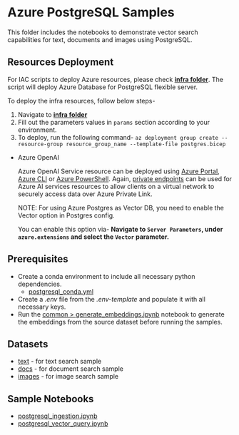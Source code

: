 # Azure PostgreSQL Samples

This folder includes the notebooks to demonstrate vector search capabilities for text, documents and images using PostgreSQL.

## Resources Deployment

For IAC scripts to deploy Azure resources, please check **[infra folder](./infra/)**. The script will deploy Azure Database for PostgreSQL flexible server.

To deploy the infra resources, follow below steps-

1) Navigate to **[infra folder](./infra/)**
2) Fill out the parameters values in `params` section according to your environment.
3) To deploy, run the following command- `az deployment group create --resource-group resource_group_name --template-file postgres.bicep`

- Azure OpenAI
  
  Azure OpenAI Service resource can be deployed using [Azure Portal](https://learn.microsoft.com/azure/ai-services/openai/how-to/create-resource?pivots=web-portal), [Azure CLI](https://learn.microsoft.com/azure/ai-services/openai/how-to/create-resource?pivots=cli) or [Azure PowerShell](https://learn.microsoft.com/azure/ai-services/openai/how-to/create-resource?pivots=ps). Again, [private endpoints](https://learn.microsoft.com/azure/ai-services/cognitive-services-virtual-networks?context=%2Fazure%2Fai-services%2Fopenai%2Fcontext%2Fcontext&tabs=portal#use-private-endpoints) can be used for Azure AI services resources to allow clients on a virtual network to securely access data over Azure Private Link.

  NOTE: For using Azure Postgres as Vector DB, you need to enable the Vector option in Postgres config.
  
  You can enable this option via- **Navigate to `Server Parameters`, under `azure.extensions` and select the `Vector` parameter.**

## Prerequisites

- Create a conda environment to include all necessary python dependencies.
  - [postgresql_conda.yml](./postgresql_conda.yml)
- Create a *.env* file from the *.env-template* and populate it with all necessary keys.
- Run the [common > generate_embeddings.ipynb](../common/generate_embeddings.ipynb) notebook to generate the embeddings from the source dataset before running the samples.

## Datasets

- [text](../data/text/) - for text search sample
- [docs](../data/docs/) - for document search sample
- [images](../data/images/) - for image search sample

## Sample Notebooks

- [postgresql_ingestion.ipynb](./postgresql_ingestion.ipynb)
- [postgresql_vector_query.ipynb](./postgresql_vector_query.ipynb)